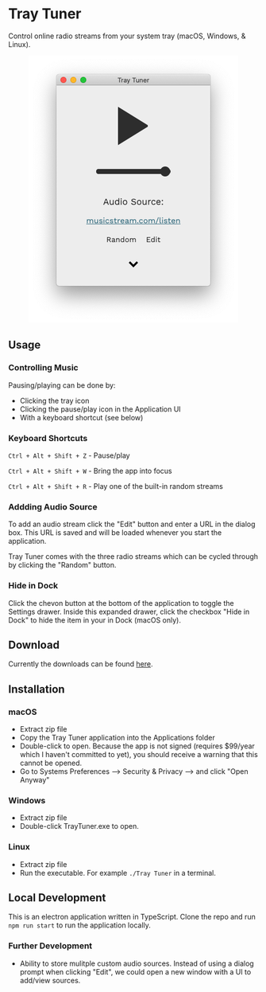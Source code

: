 # Tray Tuner

Control online radio streams from your system tray (macOS, Windows, & Linux).

<p align="center">
  <img src="images/app.png" alt="app screenshot">
</p>

## Usage

### Controlling Music

Pausing/playing can be done by:

- Clicking the tray icon
- Clicking the pause/play icon in the Application UI
- With a keyboard shortcut (see below)

### Keyboard Shortcuts

`Ctrl + Alt + Shift + Z` - Pause/play

`Ctrl + Alt + Shift + W` - Bring the app into focus

`Ctrl + Alt + Shift + R` - Play one of the built-in random streams

### Addding Audio Source

To add an audio stream click the "Edit" button and enter a URL in the dialog box. This URL is saved and will be loaded whenever you start the application.

Tray Tuner comes with the three radio streams which can be cycled through by clicking the "Random" button.

### Hide in Dock

Click the chevon button at the bottom of the application to toggle the Settings drawer. Inside this expanded drawer, click the checkbox "Hide in Dock" to hide the item in your in Dock (macOS only).

## Download

Currently the downloads can be found [here](https://drive.google.com/open?id=1uyz-Y-EZ8_Dw0jdy2QWyLeq5TK0wBp-T).

## Installation

### macOS

- Extract zip file
- Copy the Tray Tuner application into the Applications folder
- Double-click to open. Because the app is not signed (requires \$99/year which I haven't committed to yet), you should receive a warning that this cannot be opened.
- Go to Systems Preferences --> Security & Privacy --> and click "Open Anyway"

### Windows

- Extract zip file
- Double-click TrayTuner.exe to open.

### Linux

- Extract zip file
- Run the executable. For example `./Tray Tuner` in a terminal.

## Local Development

This is an electron application written in TypeScript. Clone the repo and run `npm run start` to run the application locally.

### Further Development

- Ability to store mulitple custom audio sources. Instead of using a dialog prompt when clicking "Edit", we could open a new window with a UI to add/view sources.
